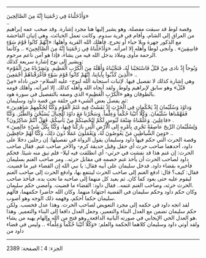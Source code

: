 ------------------------------------------------------------------------

وَأَدْخَلْناهُ فِي رَحْمَتِنا إِنَّهُ مِنَ الصَّالِحِينَ»  
..  
وقصة لوط قد سبقت مفصلة. وهو يشير إليها هنا مجرد إشارة. وقد صحب عمه
إبراهيم من العراق إلى الشام، وأقام في قرية سدوم. وكانت تعمل الخبائث. وهي
إتيان الفاحشة مع الذكور جهرة وبلا حياء أو تحرج. فأهلك الله القرية
وأهلها: «إِنَّهُمْ كانُوا قَوْمَ سَوْءٍ فاسِقِينَ» . وأنجى لوطا وأهله إلا امرأته.
«وَأَدْخَلْناهُ فِي رَحْمَتِنا إِنَّهُ مِنَ الصَّالِحِينَ» .. وكأنما الرحمة مأوى وملاذ يدخل
الله فيه من يشاء، فإذا هو آمن ناعم مرحوم.  
ويشير إلى نوح إشارة سريعة كذلك:  
«وَنُوحاً إِذْ نادى مِنْ قَبْلُ فَاسْتَجَبْنا لَهُ، فَنَجَّيْناهُ وَأَهْلَهُ مِنَ الْكَرْبِ الْعَظِيمِ.
وَنَصَرْناهُ مِنَ الْقَوْمِ الَّذِينَ كَذَّبُوا بِآياتِنا، إِنَّهُمْ كانُوا قَوْمَ سَوْءٍ فَأَغْرَقْناهُمْ
أَجْمَعِينَ» ..  
وهي إشارة كذلك لا تفصيل فيها. لإثبات استجابة الله لنوح- عليه السلام- حين
ناداه «مِنْ قَبْلُ» وهو سابق لإبراهيم ولوط. ولقد أنجاه الله وأهله كذلك. إلا
امرأته، وأهلك قومه بالطوفان وهو «الْكَرْبِ الْعَظِيمِ» الذي وصفه بالتفصيل في
سورة هود.  
ثم يفصل بعض الشيء في حلقة من قصة داود وسليمان:  
«وَداوُدَ وَسُلَيْمانَ إِذْ يَحْكُمانِ فِي الْحَرْثِ إِذْ نَفَشَتْ فِيهِ غَنَمُ الْقَوْمِ وَكُنَّا لِحُكْمِهِمْ
شاهِدِينَ. فَفَهَّمْناها سُلَيْمانَ. وَكُلًّا آتَيْنا حُكْماً وَعِلْماً. وَسَخَّرْنا مَعَ داوُدَ الْجِبالَ
يُسَبِّحْنَ وَالطَّيْرَ. وَكُنَّا فاعِلِينَ. وَعَلَّمْناهُ صَنْعَةَ لَبُوسٍ لَكُمْ لِتُحْصِنَكُمْ مِنْ بَأْسِكُمْ، فَهَلْ
أَنْتُمْ شاكِرُونَ؟» .  
«وَلِسُلَيْمانَ الرِّيحَ عاصِفَةً تَجْرِي بِأَمْرِهِ إِلى الْأَرْضِ الَّتِي بارَكْنا فِيها، وَكُنَّا بِكُلِّ
شَيْءٍ عالِمِينَ. وَمِنَ الشَّياطِينِ مَنْ يَغُوصُونَ لَهُ، وَيَعْمَلُونَ عَمَلًا دُونَ ذلِكَ، وَكُنَّا لَهُمْ
حافِظِينَ» ..  
وقصة الحرث التي حكم فيها داود وسليمان يقول الرواة في تفصيلها: إن رجلين
دخلا على داود، أحدهما صاحب حرث أي حقل وقيل حديقة كرم- والآخر صاحب غنم.
فقال صاحب الحرث: إن غنم هذا قد نفشت في حرثي- أي انطلقت فيه ليلا- فلم تبق
منه شيئا. فحكم داود لصاحب الحرث أن يأخذ غنم خصمه في مقابل حرثه.. ومر
صاحب الغنم بسليمان فأخبره بقضاء داود. فدخل سليمان على أبيه فقال: يا نبي
الله إن القضاء غير ما قضيت. فقال: كيف؟ قال: ادفع الغنم إلى صاحب الحرث
لينتفع بها، وادفع الحرث إلى صاحب الغنم ليقوم عليه حتى يعود كما كان. ثم
يعيد كل منهما إلى صاحبه ما تحت يده. فيأخذ صاحب الحرث حرثه، وصاحب الغنم
غنمه.. فقال داود: القضاء ما قضيت. وأمضي حكم سليمان.  
وكان حكم داود وحكم سليمان في القضية اجتهادا منهما. وكان الله حاضرا
حكمهما، فألهم سليمان حكما أحكم، وفهمه ذلك الوجه وهو أصوب.  
لقد اتجه داود في حكمه إلى مجرد التعويض لصاحب الحرث. وهذا عدل فحسب. ولكن
حكم سليمان تضمن مع العدل البناء والتعمير، وجعل العدل دافعا إلى البناء
والتعمير. وهذا هو العدل الحي الإيجابي في صورته البانية الدافعة. وهو فتح
من الله وإلهام يهبه من يشاء.  
ولقد أوتي داود وسليمان كلاهما الحكمة والعلم: «وَكُلًّا آتَيْنا حُكْماً وَعِلْماً» ..
وليس في قضاء داود من

------------------------------------------------------------------------

الجزء: 4 ¦ الصفحة: 2389
